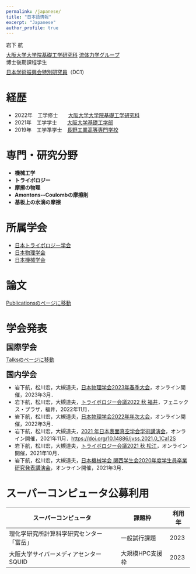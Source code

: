 ```yaml
---
permalink: /japanese/
title: "日本語情報"
excerpt: "Japanese"
author_profile: true
---
```


岩下 航
<p style="margin-bottom: -0.5em; "></p>

[大阪大学大学院基礎工学研究科](https://www.es.osaka-u.ac.jp/ja/) [流体力学グループ](https://fm.me.es.osaka-u.ac.jp/index.html) <br>
博士後期課程学生
<p style="margin-bottom: -0.5em; "></p>

[日本学術振興会特別研究員](https://www.jsps.go.jp/j-pd/index.html)（DC1）


経歴
=====

* 2022年　工学修士　　[大阪大学大学院基礎工学研究科](https://www.es.osaka-u.ac.jp/ja/)
* 2021年　工学学士　　[大阪大学基礎工学部](https://www.es.osaka-u.ac.jp/ja/)
* 2019年　工学準学士　[長野工業高等専門学校](https://www.nagano-nct.ac.jp/english/index.php)

<p style="margin-bottom: 1.5em; "></p>

専門・研究分野
======
* <b>機械工学</b>
* <b>トライボロジー</b>
* <b>摩擦の物理</b>
* <b>Amontons--Coulombの摩擦則</b>
* <b>基板上の水滴の摩擦</b>

所属学会
=====
* [日本トライボロジー学会](https://www.tribology.jp/index.html)
* [日本物理学会](https://www.jps.or.jp/)
* [日本機械学会](https://www.jsme.or.jp/)

<p style="margin-bottom: 2em; "></p>

論文
=====
[Publicationsのページに移動](https://wataiwashi.github.io/publications/)

学会発表
=====
<p style="margin-bottom: -1em; "></p>

国際学会
------
<p style="margin-bottom: -0.5em; "></p>

[Talksのページに移動](https://wataiwashi.github.io/talks/)
<p style="margin-bottom: -1em; "></p>

国内学会
-------
<p style="margin-bottom: -0.5em; "></p>

* 岩下航，松川宏，大槻道夫，[日本物理学会2023年春季大会](https://www.jps.or.jp/activities/meetings/spring/spring_index.php)，オンライン開催，2023年3月．
* 岩下航，松川宏，大槻道夫，[トライボロジー会議2022 秋 福井](https://www.tribology.jp/conference/tribology_conference/22fukui/index.html)，フェニックス・プラザ，福井，2022年11月．
* 岩下航，松川宏，大槻道夫，[日本物理学会2022年年次大会](jps.or.jp/activities/meetings/annual/annual-index.php)，オンライン開催，2022年3月．
* 岩下航，松川宏，大槻道夫，[2021 年日本表面真空学会学術講演会](https://www.jvss.jp/annual/mtg2021/)，オンライン開催，2021年11月．https://doi.org/10.14886/jvss.2021.0_1Ca12S
* 岩下航，松川宏，大槻道夫，[トライボロジー会議2021 秋 松江](https://www.tribology.jp/conference/tribology_conference/21matsue/index.html)，オンライン開催，2021年10月．
* 岩下航，松川宏，大槻道夫，[日本機械学会 関西学生会2020年度学生員卒業研究発表講演会](https://confit.atlas.jp/guide/event/ksconf2021s/top)，オンライン開催，2021年3月．

<p style="margin-bottom: 1.5em; "></p>

スーパーコンピュータ公募利用
=====

|  スーパーコンピュータ  |  課題枠  |  利用年  |
| ---- | ---- | ---- |
|  理化学研究所計算科学研究センター 「富岳」  |  一般試行課題  | 2023 |
|  大阪大学サイバーメディアセンター SQUID  |  大規模HPC支援枠  | 2023 |
